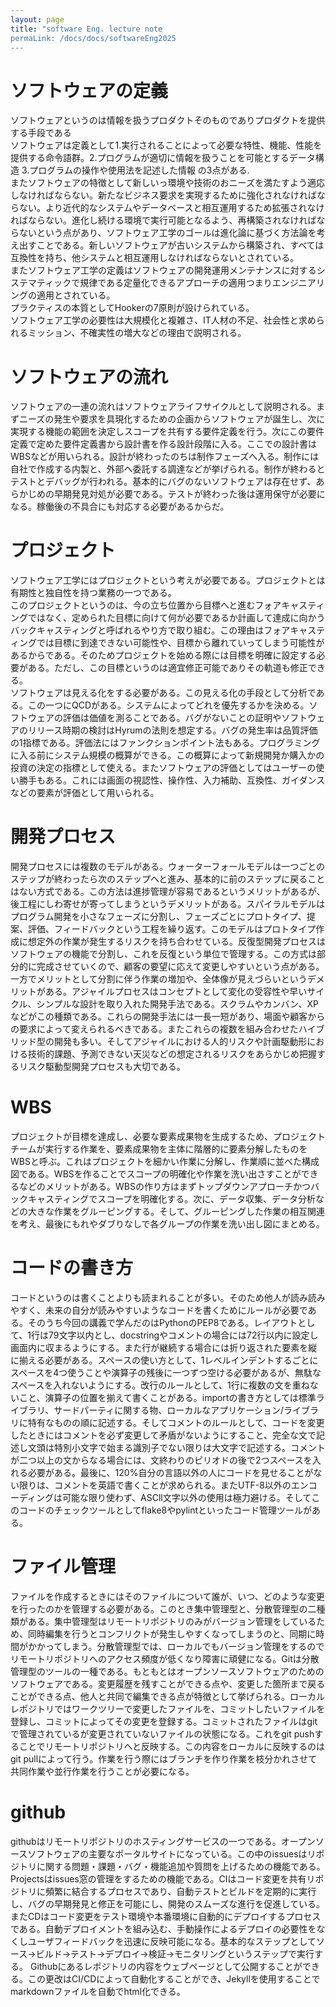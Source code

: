 ```yaml
---
layout: page
title: "software Eng. lecture note
permaLink: /docs/docs/softwareEng2025
---
```


# ソフトウェアの定義
ソフトウェアというのは情報を扱うプロダクトそのものでありプロダクトを提供する手段である  
ソフトウェアは定義として1.実行されることによって必要な特性、機能、性能を提供する命令語群。2.プログラムが適切に情報を扱うことを可能とするデータ構造 3.プログラムの操作や使用法を記述した情報 の3点がある.  
またソフトウェアの特徴として新しいっ環境や技術のおニーズを満たすよう適応しなければならない。新たなビジネス要求を実現するために強化されなければならない。より近代的なシステムやデータベースと相互運用するため拡張されなければならない。進化し続ける環境で実行可能となるよう、再構築されなければならないという点があり、ソフトウェア工学のゴールは進化論に基づく方法論を考え出すことである。新しいソフトウェアが古いシステムから構築され、すべては互換性を持ち、他システムと相互運用しなければならないとされている。  
またソフトウェア工学の定義はソフトウェアの開発運用メンテナンスに対するシステマティックで規律である定量化できるアプローチの適用つまりエンジニアリングの適用とされている。  
プラクティスの本質としてHookerの7原則が設けられている。  
ソフトウェア工学の必要性は大規模化と複雑さ、IT人材の不足、社会性と求められるミッション、不確実性の増大などの理由で説明される。  
# ソフトウェアの流れ
ソフトウェアの一連の流れはソフトウェアライフサイクルとして説明される。まずニーズの発生や要求を具現化するための企画からソフトウェアが誕生し、次に実現する機能の範囲を決定しスコープを共有する要件定義を行う。次にこの要件定義で定めた要件定義書から設計書を作る設計段階に入る。ここでの設計書はWBSなどが用いられる。設計が終わったのちは制作フェーズへ入る。制作には自社で作成する内製と、外部へ委託する調達などが挙げられる。制作が終わるとテストとデバッグが行われる。基本的にバグのないソフトウェアは存在せず、あらかじめの早期発見対処が必要である。テストが終わった後は運用保守が必要になる。稼働後の不具合にも対応する必要があるからだ。 
# プロジェクト 
ソフトウェア工学にはプロジェクトという考えが必要である。プロジェクトとは有期性と独自性を持つ業務の一つである。  
このプロジェクトというのは、今の立ち位置から目標へと進むフォアキャスティングではなく、定められた目標に向けて何が必要であるか計画して達成に向かうバックキャスティングと呼ばれるやり方で取り組む。この理由はフォアキャスティングでは目標に到達できない可能性や、目標から離れていってしまう可能性があるからである。そのためプロジェクトを始める際には目標を明確に設定する必要がある。ただし、この目標というのは適宜修正可能でありその軌道も修正できる。  
ソフトウェアは見える化をする必要がある。この見える化の手段として分析である。この一つにQCDがある。システムによってどれを優先するかを決める。ソフトウェアの評価は価値を測ることである。バグがないことの証明やソフトウェアのリリース時期の検討はHyrumの法則を想定する。バグの発生率は品質評価の1指標である。評価法にはファンクションポイント法もある。プログラミングに入る前にシステム規模の概算ができる。この概算によって新規開発か購入かの投資の決定の指標として使える。またソフトウェアの評価としてはユーザーの使い勝手もある。これには画面の視認性、操作性、入力補助、互換性、ガイダンスなどの要素が評価として用いられる。 
# 開発プロセス 
開発プロセスには複数のモデルがある。ウォーターフォールモデルは一つごとのステップが終わったら次のステップへと進み、基本的に前のステップに戻ることはない方式である。この方法は進捗管理が容易であるというメリットがあるが、後工程にしわ寄せが寄ってしまうというデメリットがある。スパイラルモデルはプログラム開発を小さなフェーズに分割し、フェーズごとにプロトタイプ、提案、評価、フィードバックという工程を繰り返す。このモデルはプロトタイプ作成に想定外の作業が発生するリスクを持ち合わせている。反復型開発プロセスはソフトウェアの機能で分割し、これを反復という単位で管理する。この方式は部分的に完成させていくので、顧客の要望に応えて変更しやすいという点がある。一方でメリットとして分割に伴う作業の増加や、全体像が見えづらいというデメリットがある。アジャイルプロセスはコンセプトとして変化の受容性や早いサイクル、シンプルな設計を取り入れた開発手法である。スクラムやカンバン、XPなどがこの種類である。これらの開発手法には一長一短があり、場面や顧客からの要求によって変えられるべきである。またこれらの複数を組み合わせたハイブリッド型の開発も多い。そしてアジャイルにおける人的リスクや計画駆動形における技術的課題、予測できない天災などの想定されるリスクをあらかじめ把握するリスク駆動型開発プロセスも大切である。  
# WBS
プロジェクトが目標を達成し、必要な要素成果物を生成するため、プロジェクトチームが実行する作業を、要素成果物を主体に階層的に要素分解したものをWBSと呼ぶ。これはプロジェクトを細かい作業に分解し、作業順に並べた構成図である。WBSを作ることでスコープの明確化や作業を洗い出さすことができるなどのメリットがある。WBSの作り方はまずトップダウンアプローチかつバックキャスティングでスコープを明確化する。次に、データ収集、データ分析などの大きな作業をグルーピングする。そして、グルーピングした作業の相互関連を考え、最後にもれやダブりなしで各グループの作業を洗い出し図にまとめる。  
# コードの書き方
コードというのは書くことよりも読まれることが多い。そのため他人が読み読みやすく、未来の自分が読みやすいようなコードを書くためにルールが必要である。そのうち今回の講義で学んだのはPythonのPEP8である。レイアウトとして、1行は79文字以内とし、docstringやコメントの場合には72行以内に設定し画面内に収まるようにする。また行が継続する場合には折り返された要素を縦に揃える必要がある。スペースの使い方として、1レベルインデントするごとにスペースを4つ使うことや演算子の残後に一つずつ空ける必要があるが、無駄なスペースを入れないようにする。改行のルールとして、1行に複数の文を重ねないこと、演算子の位置を揃えて書くことがある。importの書き方としては標準ライブラリ、サードパーティに関する物、ローカルなアプリケーション/ライブラリに特有なものの順に記述する。そしてコメントのルールとして、コードを変更したときにはコメントを必ず変更して矛盾がないようにすること、完全な文で記述し文頭は特別小文字で始まる識別子でない限りは大文字で記述する。コメントが二つ以上の文からなる場合には、文終わりのピリオドの後で2つスペースを入れる必要がある。最後に、120%自分の言語以外の人にコードを見せることがない限りは、コメントを英語で書くことが求められる。またUTF-8以外のエンコーディングは可能な限り使わず、ASCll文字以外の使用は極力避ける。そしてこのコードのチェックツールとしてflake8やpylintといったコード管理ツールがある。
# ファイル管理
ファイルを作成するときにはそのファイルについて誰が、いつ、どのような変更を行ったのかを管理する必要がある。このとき集中管理型と、分散管理型の二種類がある。集中管理型はリモートリポジトリのみがバージョン管理をしているため、同時編集を行うとコンフリクトが発生しやすくなってしまうのと、同期に時間がかかってしまう。分散管理型では、ローカルでもバージョン管理をするのでリモートリポジトリへのアクセス頻度が低くなり障害に頑健になる。Gitは分散管理型のツールの一種である。もともとはオープンソースソフトウェアのためのソフトウェアである。変更履歴を残すことができる点や、変更した箇所まで戻ることができる点、他人と共同で編集できる点が特徴として挙げられる。ローカルレポジトリではワークツリーで変更したファイルを、コミットしたいファイルを登録し、コミットによってその変更を登録する。コミットされたファイルはgitで管理されているが変更されていないファイルの状態になる。これをgit pushすることでリモートリポジトリへと反映する。この内容をローカルに反映するのはgit pullによって行う。作業を行う際にはブランチを作り作業を枝分かれさせて共同作業や並行作業を行うことが必要になる。
# github
githubはリモートリポジトリのホスティングサービスの一つである。オープンソースソフトウェアの主要なポータルサイトになっている。この中のissuesはリポジトリに関する問題・課題・バグ・機能追加や質問を上げるための機能である。Projectsはissues窓の管理をするための機能である。CIはコード変更を共有リポジトリに頻繁に結合するプロセスであり、自動テストとビルドを定期的に実行し、バグの早期発見と修正を可能にし、開発のスムーズな進行を促進している。またCDはコード変更をテスト環境や本番環境に自動的にデプロイするプロセスである。自動デプロイメントを組み込む、手動操作によるデプロイの必要性をなくしユーザフィードバックを迅速に反映可能になる。基本的なステップとしてソース→ビルド→テスト→デプロイ→検証→モニタリングというステップで実行する。
Githubにあるレポジトリの内容をウェブページとして公開することができる。この更改はCI/CDによって自動化することができ、Jekyllを使用することでmarkdownファイルを自動でhtml化できる。

